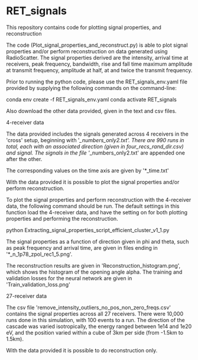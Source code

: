 # RET_signals
This repository contains code for plotting signal properties, and reconstruction

The code (Plot_signal_properties_and_reconstruct.py) is able to plot signal properties and/or perform reconstruction on data generated using RadioScatter. The signal properties derived are the intensity, arrival time at receivers, peak frequency, bandwidth, rise and fall time maximum amplitude at transmit frequency, amplitude at half, at and twice the transmit frequency.

Prior to running the python code, please use the RET_signals_env.yaml file provided by supplying the following commands on the command-line:

conda env create -f RET_signals_env.yaml
conda activate RET_signals

Also download the other data provided, given in the text and csv files.

4-receiver data

The data provided includes the signals generated across 4 receivers in the 'cross' setup, beginning with '*_numbers_only2.txt'. There are 990 runs in total, each with an associated direction (given in four_recs_rand_dir.csv) and signal. The signals in the file '*_numbers_only2.txt' are appended one after the other.

The corresponding values on the time axis are given by '*_time.txt'

With the data provided it is possible to plot the signal properties and/or perform reconstruction.

To plot the signal properties and perform reconstruction with the 4-receiver data, the following command should be run. The default settings in this function load the 4-receiver data, and have the setting on for both plotting properties and performing the reconstruction.

python Extracting_signal_properties_script_efficient_cluster_v1_1.py

The signal properties as a function of direction given in phi and theta, such as peak frequency and arrival time, are given in files ending in '*_n_1p78_zpol_rec1_5.png'.

The reconstruction results are given in 'Reconstruction_histogram.png', which shows the histogram of the opening angle alpha. The training and validation losses for the neural network are given in 'Train_validation_loss.png'

27-receiver data

The csv file 'remove_intensity_outliers_no_pos_non_zero_freqs.csv' contains the signal properties across all 27 receivers. There were 10,000 runs done in this simulation, with 100 events to a run. The direction of the cascade was varied isotropically, the energy ranged between 1e14 and 1e20 eV, and the position varied within a cube of 3km  per side (from -1.5km to 1.5km).

With the data provided it is possible to do reconstruction only. 
